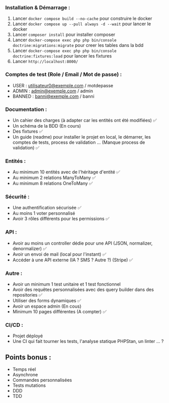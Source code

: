 ### Installation & Démarrage :

1. Lancer `docker compose build --no-cache` pour construire le docker
2. Lancer `docker compose up --pull always -d --wait` pour lancer le docker
3. Lancer `composer install` pour installer composer
4. Lancer `docker-compose exec php php bin/console doctrine:migrations:migrate` pour creer les tables dans la bdd
5. Lancer `docker-compose exec php php bin/console doctrine:fixtures:load` pour lancer les fixtures
6. Lancer `http://localhost:8000/`


### Comptes de test (Role / Email / Mot de passe) :
- USER : utilisateur0@exemple.com / motdepasse
- ADMIN :  admin@exemple.com / admin
- BANNED : banni@exemple.com / banni


### Documentation :

- Un cahier des charges (à adapter car les entités ont été modifiées) ✅
- Un schéma de la BDD (En cours)
- Des fixtures ✅
- Un guide (readme) pour installer le projet en local, le démarrer, les comptes de tests, process de validation ... (Manque process de validation) ✅

### Entités :
- Au minimum 10 entités avec de l'héritage d'entité ✅
- Au minimum 2 relations ManyToMany ✅
- Au minimum 8 relations OneToMany ✅

### Sécurité :
- Une authentification sécurisée ✅
- Au moins 1 voter personnalisé
- Avoir 3 rôles différents pour les permissions ✅

### API :
- Avoir au moins un controller dédie pour une API (JSON, normalizer, denormalizer) ✅
- Avoir un envoi de mail (local pour l'instant) ✅
- Accéder à une API externe (IA ? SMS ? Autre ?) (Stripe) ✅

### Autre :
- Avoir un minimum 1 test unitaire et 1 test fonctionnel
- Avoir des requêtes personnalisées avec des query builder dans des repositories ✅
- Utiliser des forms dynamiques ✅
- Avoir un espace admin (En cous)
- Minimum 10 pages différentes (A compter) ✅

### CI/CD :
- Projet déployé
- Une CI qui fait tourner les tests, l'analyse statique PHPStan, un linter ... ?

## Points bonus :

- Temps réel
- Asynchrone
- Commandes personnalisées
- Tests mutations
- DDD
- TDD
